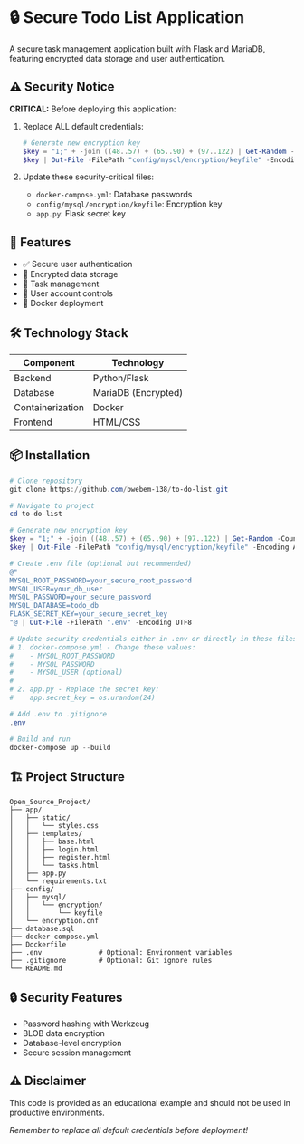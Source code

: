 # 🔒 Secure Todo List Application

A secure task management application built with Flask and MariaDB, featuring encrypted data storage and user authentication.

## ⚠️ Security Notice

**CRITICAL:** Before deploying this application:

1. Replace ALL default credentials:
   ```powershell
   # Generate new encryption key
   $key = "1;" + -join ((48..57) + (65..90) + (97..122) | Get-Random -Count 32 | ForEach-Object {[char]$_})
   $key | Out-File -FilePath "config/mysql/encryption/keyfile" -Encoding ASCII -NoNewLine
   ```

2. Update these security-critical files:
   - `docker-compose.yml`: Database passwords
   - `config/mysql/encryption/keyfile`: Encryption key
   - `app.py`: Flask secret key

## 🎯 Features

- ✅ Secure user authentication
- 🔐 Encrypted data storage
- 📝 Task management
- 👤 User account controls
- 🐳 Docker deployment

## 🛠️ Technology Stack

| Component | Technology |
|-----------|------------|
| Backend | Python/Flask |
| Database | MariaDB (Encrypted) |
| Containerization | Docker |
| Frontend | HTML/CSS |

## 📦 Installation

```powershell
# Clone repository
git clone https://github.com/bwebem-138/to-do-list.git

# Navigate to project
cd to-do-list

# Generate new encryption key
$key = "1;" + -join ((48..57) + (65..90) + (97..122) | Get-Random -Count 32 | ForEach-Object {[char]$_})
$key | Out-File -FilePath "config/mysql/encryption/keyfile" -Encoding ASCII -NoNewLine

# Create .env file (optional but recommended)
@"
MYSQL_ROOT_PASSWORD=your_secure_root_password
MYSQL_USER=your_db_user
MYSQL_PASSWORD=your_secure_password
MYSQL_DATABASE=todo_db
FLASK_SECRET_KEY=your_secure_secret_key
"@ | Out-File -FilePath ".env" -Encoding UTF8

# Update security credentials either in .env or directly in these files:
# 1. docker-compose.yml - Change these values:
#    - MYSQL_ROOT_PASSWORD
#    - MYSQL_PASSWORD
#    - MYSQL_USER (optional)
#
# 2. app.py - Replace the secret key:
#    app.secret_key = os.urandom(24)

# Add .env to .gitignore
.env

# Build and run
docker-compose up --build
```

## 🏗️ Project Structure

```
Open_Source_Project/
├── app/
│   ├── static/
│   │   └── styles.css
│   ├── templates/
│   │   ├── base.html
│   │   ├── login.html
│   │   ├── register.html
│   │   └── tasks.html
│   ├── app.py
│   └── requirements.txt
├── config/
│   ├── mysql/
│   │   └── encryption/
│   │       └── keyfile
│   └── encryption.cnf
├── database.sql
├── docker-compose.yml
├── Dockerfile
├── .env              # Optional: Environment variables
├── .gitignore        # Optional: Git ignore rules
└── README.md
```

## 🔒 Security Features

- Password hashing with Werkzeug
- BLOB data encryption
- Database-level encryption
- Secure session management

## ⚠️ Disclaimer

This code is provided as an educational example and should not be used in productive environments.

*Remember to replace all default credentials before deployment!*